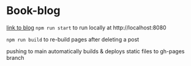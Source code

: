 # Book-blog

[link to blog](https://kyliepace.github.io/book-blog)
`npm run start` to run locally at http://localhost:8080

`npm run build` to re-build pages after deleting a post

pushing to main automatically builds & deploys static files to gh-pages branch